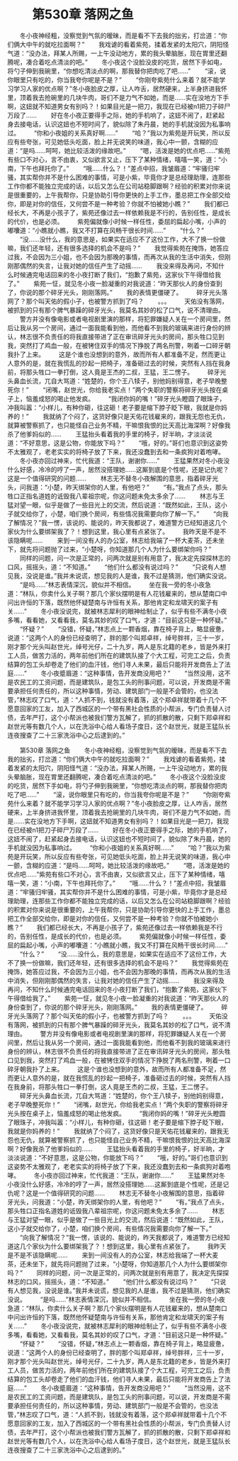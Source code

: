 # 　　第530章 落网之鱼
　　冬小夜神经粗，没察觉到气氛的暧昧，而是看不下去我的拙劣，打岔道：“你们俩大中午的就吃拉面啊？”
　　我戏谑的看着紫苑，揉着发紧的太阳穴，阴阳怪气道：“没办法，拜某人所赐，一上午没动地方，累的我头晕脑胀，现在胃里还翻腾呢，凑合着吃点清淡的吧。”
　　冬小夜这个没脸没皮的吃货，居然下手如电，将勺子伸到我碗里，“你想吃清淡点的啊，那我替你把肉吃了吧……”
　　“滚，说你眼里只有吃的，你当我夸你呢是不是？”
　　“你刚夸紫苑什么来着？就不能学习学习人家的优点啊？”冬小夜脸皮之厚，让人咋舌，居然硬来，上半身挤进我怀里，顶着我去抢碗里的几块牛肉，哥们不是力气不如她，而是……实在没地方下手啊，这妞就不知道男女有别吗？！如果目光是一把刀，我现在已经被n1把刀子碎尸万段了……
　　好在冬小夜正要得手之际，她的手机响了，这妞不闹了，赶紧起身去接电话，认识这妞也不短时间了，貌似除了朱丹晨，她的手机就没因为私事响过。
　　“你和小夜姐的关系真好啊……”
　　“哈？”我以为紫苑是开玩笑，所以反应有些夸张，可见她低头吃面，脸上并无说笑的味道，我心中一颤，含糊的应道：“是吗……呵呵，她比较活泼的缘故吧。”
　　“嗯，活泼是她的优点吧……”紫苑有些口不对心，言不由衷，又似欲言又止，压下了某种情绪，嘻嘻一笑，道：“小南，下午也拜托你了。”
　　“哦……什么？！”差点中招，我皱眉道：“牢骚归牢骚，其实帮你并不是什么困难的事情，可是小紫，毕竟你才是总经理助理，连那些工作你都不能独立完成的话，以后又怎么在公司站稳脚跟啊？经验的积累对你来说是很重要的，上午我帮你，只是协助引导你更快的上手工作，墨总把工作全部交给你，即是对你的信任，又何尝不是一种考验？你就不怕被她小瞧？”
　　我们都已经长大，不再是小孩子了，紫苑还像过去一样依赖我是不行的，告别任性，是成长的代价，也是必须。
　　紫苑偏就像小时候一样任性，委屈的扁起小嘴，小声的嘟囔道：“小瞧就小瞧，我又不打算在风畅干很长时间……”
　　“什么？”
　　“没……没什么，我的意思是，如果实在适应不了这份工作，大不了换一份做嘛，我们还年轻，还有很多选择的机会不是吗？”
　　我觉得紫苑在掩饰，她答应过我，不会因为三小姐，也不会因为那晚的事情，而再次从我的生活中消失，但刚刚那偶然的失言，让我对她的信任产生了动摇……
　　我没来得及再问，不知什么时候通完电话回来的冬小夜打断了我们，“抱歉了紫苑，这家伙下午得借给我了。”
　　紫苑一怔，就见冬小夜一脸凝重的对我说道：“昨天那伙人的身份查到了，你说的那个碎牙光头，刚刚落网。”
　　我的表情更僵硬了。
　　碎牙光头落网了？那个叫天佑的假小子，也被警方抓到了吗？
　　。。。
　　天佑没有落网，被抓到的只有那个脾气暴躁的碎牙光头，我莫名其妙的松了口气，说不清理由。
　　警方并没有像电影或者电视剧里演的那样，将犯罪嫌疑人关在一个房间里，然后让我从另一个房间，通过一面我能看到他，而他看不到我的玻璃来进行身份的辨认，林志很不负责任的将我直接带进了正在审讯碎牙光头的房间，那头牲口见到我，突然打了鸡血一般，在被铐住双手的情况下挣脱了两名刑警，咧着一口碎牙朝我扑了上来。
　　这是个谁也没想到的意外，故而所有人都准备不足，然而更让人意外的是，就在我慌乱的抄起一把椅子，准备砸过去的时候，突然有人挡在我身前，将那头牲口一拳打倒，这人竟是王杰的二叔，王猛，王二愣子。
　　碎牙光头鼻血长流，兀自大骂道：“姓楚的，你个王八犊子，别他妈别得意，老子早晚整死你！”
　　“闭嘴，赵世光，你给我老实点！”两个失职的警察将碎牙光头按在桌子上，恼羞成怒的喝止他发疯。
　　“我闭你妈的嘴！”碎牙光头瞪圆了眼珠子，冲我叫嚣：“小样儿，有种你砸，往这砸！老子要是缩下脖子眨下眼，我就是你妈养的！”
　　我就纳了个闷了，这货好像只是天佑花钱雇来的，跟我无怨也无仇，就算被警察抓了，也只能怪自己业务不精，干嘛恨我恨的比天高比海深啊？好像我杀了他爹妈似的……
　　王猛抬头看着我的手里的椅子，好半晌，才淡淡说道：“不好意思，这是公物，你能放下吗？”
　　“哦，好的。”哥们也意识到这姿势不太雅观了，老老实实的将椅子放了下来，我还没蠢到去和一条疯狗对着咆哮。
　　冬小夜亦回过神来，忙代我道：“王队，谢谢你……”
　　王猛果然对冬小夜没什么好感，冷冷的哼了一声，居然没搭理她……这厮到底是个性呢，还是记仇呢？这是一个值得研究的问题……
　　林志无不替冬小夜解围的意思，指着碎牙光头，问我道：“小楚，昨天绑架你的人里，有他吧？”
　　“有。”我点了点头，那头牲口正指名道姓的诋毁我八辈祖宗呢，你这问题未免太多余了……
　　林志与王猛对望一眼，似乎是做了一些目光上的交流，然后说道：“既然如此，王队，这小子就交给你了，小楚，咱们换个房间，有些情况我需要向你了解一下。”
　　“向我了解情况？”我一愣，该说的、能说的，昨天我都说了，难道警方已经知道这几个家伙为什么要绑架我了？！想到这里，我心里有点紧张了。
　　我昨天是不是不该隐瞒呢……
　　来到一间没有人的办公室，林志给我端了一杯大麦茶，还未坐下，就先将问题抛了过来，“小楚呀，你知道那几个人为什么要绑架你吗？”
　　同样的问题，问一次是正常的，问两次就是别有用意了，我决定先探探林志的口风，摇摇头，道：“不知道。”
　　“他们什么都没有说过吗？”
　　“只说有人想见我，没说是谁。”我并未说谎，想见我的人是谁，我不过是猜测，他们确实没说。
　　“是吗……”林志表情深沉，貌似并不相信。
　　坐在我一旁的冬小夜急道：“林队，你卖什么关子啊？那几个家伙摆明是有人花钱雇来的，想从楚南口中问出许恒的下落，既然他怀疑楚南与许恒有关系，那他肯定和龙啸天的案子有关……”
　　冬小夜没说完，就被林志犀利的眼神给制止了，似乎有些不满冬小夜多嘴，看看她，又看看我，莫名其妙的叹了口气，才道：“目前这只是一种怀疑。”
　　“怀疑？”
　　“没错，怀疑，”林志点上一颗香烟，靠在椅子背上，略显疲惫，说道：“这两个人的身份已经查明了，胖的那个叫郑卓祥，绰号胖祥，三十一岁，刚才那个光头叫赵世光，绰号光仔，二十九岁，两人是东北籍的老乡，皆是外来打工人员，做苦力活的，两年前他们所在的建筑队接了个大工程，可完工之后，负责结算的包工头却卷走了他们的血汗钱，他们寻人未果，最后只能将开发商告上了法庭……”
　　冬小夜蹙眉道：“这种事情，告开发商没用吧？”
　　“当然没用，这不是农民工的工资问题，而是建筑队，是包工头的刑事问题，可以说，开发商是不需要承担任何责任的，所以这种事情，劳动、建筑部门一般是不会管的，也没法管，”林志叹了口气，道：“人抓不到，钱就没有着落，这个郑卓祥就带着十几个不愿意回家的工友，加入了西城区的一个带有黑社会性质的小帮派，专门负责替人讨债，去年严打，这个小帮派也被我们警方瓦解了，抓的抓散的散，只剩下郑卓祥和赵世光等有数几个人，以在洗浴中心给人看场子度日，这个赵世光，就是王猛队长连夜搜查了二十三家洗浴中心之后逮到的。”

　　第530章 落网之鱼
　　冬小夜神经粗，没察觉到气氛的暧昧，而是看不下去我的拙劣，打岔道：“你们俩大中午的就吃拉面啊？”
　　我戏谑的看着紫苑，揉着发紧的太阳穴，阴阳怪气道：“没办法，拜某人所赐，一上午没动地方，累的我头晕脑胀，现在胃里还翻腾呢，凑合着吃点清淡的吧。”
　　冬小夜这个没脸没皮的吃货，居然下手如电，将勺子伸到我碗里，“你想吃清淡点的啊，那我替你把肉吃了吧……”
　　“滚，说你眼里只有吃的，你当我夸你呢是不是？”
　　“你刚夸紫苑什么来着？就不能学习学习人家的优点啊？”冬小夜脸皮之厚，让人咋舌，居然硬来，上半身挤进我怀里，顶着我去抢碗里的几块牛肉，哥们不是力气不如她，而是……实在没地方下手啊，这妞就不知道男女有别吗？！如果目光是一把刀，我现在已经被n1把刀子碎尸万段了……
　　好在冬小夜正要得手之际，她的手机响了，这妞不闹了，赶紧起身去接电话，认识这妞也不短时间了，貌似除了朱丹晨，她的手机就没因为私事响过。
　　“你和小夜姐的关系真好啊……”
　　“哈？”我以为紫苑是开玩笑，所以反应有些夸张，可见她低头吃面，脸上并无说笑的味道，我心中一颤，含糊的应道：“是吗……呵呵，她比较活泼的缘故吧。”
　　“嗯，活泼是她的优点吧……”紫苑有些口不对心，言不由衷，又似欲言又止，压下了某种情绪，嘻嘻一笑，道：“小南，下午也拜托你了。”
　　“哦……什么？！”差点中招，我皱眉道：“牢骚归牢骚，其实帮你并不是什么困难的事情，可是小紫，毕竟你才是总经理助理，连那些工作你都不能独立完成的话，以后又怎么在公司站稳脚跟啊？经验的积累对你来说是很重要的，上午我帮你，只是协助引导你更快的上手工作，墨总把工作全部交给你，即是对你的信任，又何尝不是一种考验？你就不怕被她小瞧？”
　　我们都已经长大，不再是小孩子了，紫苑还像过去一样依赖我是不行的，告别任性，是成长的代价，也是必须。
　　紫苑偏就像小时候一样任性，委屈的扁起小嘴，小声的嘟囔道：“小瞧就小瞧，我又不打算在风畅干很长时间……”
　　“什么？”
　　“没……没什么，我的意思是，如果实在适应不了这份工作，大不了换一份做嘛，我们还年轻，还有很多选择的机会不是吗？”
　　我觉得紫苑在掩饰，她答应过我，不会因为三小姐，也不会因为那晚的事情，而再次从我的生活中消失，但刚刚那偶然的失言，让我对她的信任产生了动摇……
　　我没来得及再问，不知什么时候通完电话回来的冬小夜打断了我们，“抱歉了紫苑，这家伙下午得借给我了。”
　　紫苑一怔，就见冬小夜一脸凝重的对我说道：“昨天那伙人的身份查到了，你说的那个碎牙光头，刚刚落网。”
　　我的表情更僵硬了。
　　碎牙光头落网了？那个叫天佑的假小子，也被警方抓到了吗？
　　。。。
　　天佑没有落网，被抓到的只有那个脾气暴躁的碎牙光头，我莫名其妙的松了口气，说不清理由。
　　警方并没有像电影或者电视剧里演的那样，将犯罪嫌疑人关在一个房间里，然后让我从另一个房间，通过一面我能看到他，而他看不到我的玻璃来进行身份的辨认，林志很不负责任的将我直接带进了正在审讯碎牙光头的房间，那头牲口见到我，突然打了鸡血一般，在被铐住双手的情况下挣脱了两名刑警，咧着一口碎牙朝我扑了上来。
　　这是个谁也没想到的意外，故而所有人都准备不足，然而更让人意外的是，就在我慌乱的抄起一把椅子，准备砸过去的时候，突然有人挡在我身前，将那头牲口一拳打倒，这人竟是王杰的二叔，王猛，王二愣子。
　　碎牙光头鼻血长流，兀自大骂道：“姓楚的，你个王八犊子，别他妈别得意，老子早晚整死你！”
　　“闭嘴，赵世光，你给我老实点！”两个失职的警察将碎牙光头按在桌子上，恼羞成怒的喝止他发疯。
　　“我闭你妈的嘴！”碎牙光头瞪圆了眼珠子，冲我叫嚣：“小样儿，有种你砸，往这砸！老子要是缩下脖子眨下眼，我就是你妈养的！”
　　我就纳了个闷了，这货好像只是天佑花钱雇来的，跟我无怨也无仇，就算被警察抓了，也只能怪自己业务不精，干嘛恨我恨的比天高比海深啊？好像我杀了他爹妈似的……
　　王猛抬头看着我的手里的椅子，好半晌，才淡淡说道：“不好意思，这是公物，你能放下吗？”
　　“哦，好的。”哥们也意识到这姿势不太雅观了，老老实实的将椅子放了下来，我还没蠢到去和一条疯狗对着咆哮。
　　冬小夜亦回过神来，忙代我道：“王队，谢谢你……”
　　王猛果然对冬小夜没什么好感，冷冷的哼了一声，居然没搭理她……这厮到底是个性呢，还是记仇呢？这是一个值得研究的问题……
　　林志无不替冬小夜解围的意思，指着碎牙光头，问我道：“小楚，昨天绑架你的人里，有他吧？”
　　“有。”我点了点头，那头牲口正指名道姓的诋毁我八辈祖宗呢，你这问题未免太多余了……
　　林志与王猛对望一眼，似乎是做了一些目光上的交流，然后说道：“既然如此，王队，这小子就交给你了，小楚，咱们换个房间，有些情况我需要向你了解一下。”
　　“向我了解情况？”我一愣，该说的、能说的，昨天我都说了，难道警方已经知道这几个家伙为什么要绑架我了？！想到这里，我心里有点紧张了。
　　我昨天是不是不该隐瞒呢……
　　来到一间没有人的办公室，林志给我端了一杯大麦茶，还未坐下，就先将问题抛了过来，“小楚呀，你知道那几个人为什么要绑架你吗？”
　　同样的问题，问一次是正常的，问两次就是别有用意了，我决定先探探林志的口风，摇摇头，道：“不知道。”
　　“他们什么都没有说过吗？”
　　“只说有人想见我，没说是谁。”我并未说谎，想见我的人是谁，我不过是猜测，他们确实没说。
　　“是吗……”林志表情深沉，貌似并不相信。
　　坐在我一旁的冬小夜急道：“林队，你卖什么关子啊？那几个家伙摆明是有人花钱雇来的，想从楚南口中问出许恒的下落，既然他怀疑楚南与许恒有关系，那他肯定和龙啸天的案子有关……”
　　冬小夜没说完，就被林志犀利的眼神给制止了，似乎有些不满冬小夜多嘴，看看她，又看看我，莫名其妙的叹了口气，才道：“目前这只是一种怀疑。”
　　“怀疑？”
　　“没错，怀疑，”林志点上一颗香烟，靠在椅子背上，略显疲惫，说道：“这两个人的身份已经查明了，胖的那个叫郑卓祥，绰号胖祥，三十一岁，刚才那个光头叫赵世光，绰号光仔，二十九岁，两人是东北籍的老乡，皆是外来打工人员，做苦力活的，两年前他们所在的建筑队接了个大工程，可完工之后，负责结算的包工头却卷走了他们的血汗钱，他们寻人未果，最后只能将开发商告上了法庭……”
　　冬小夜蹙眉道：“这种事情，告开发商没用吧？”
　　“当然没用，这不是农民工的工资问题，而是建筑队，是包工头的刑事问题，可以说，开发商是不需要承担任何责任的，所以这种事情，劳动、建筑部门一般是不会管的，也没法管，”林志叹了口气，道：“人抓不到，钱就没有着落，这个郑卓祥就带着十几个不愿意回家的工友，加入了西城区的一个带有黑社会性质的小帮派，专门负责替人讨债，去年严打，这个小帮派也被我们警方瓦解了，抓的抓散的散，只剩下郑卓祥和赵世光等有数几个人，以在洗浴中心给人看场子度日，这个赵世光，就是王猛队长连夜搜查了二十三家洗浴中心之后逮到的。”
